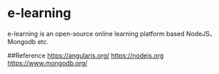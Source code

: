 # e-learning

e-learning is an open-source online learning platform based NodeJS、Mongodb etc.

##Reference
https://angularjs.org/
https://nodejs.org
https://www.mongodb.org/
